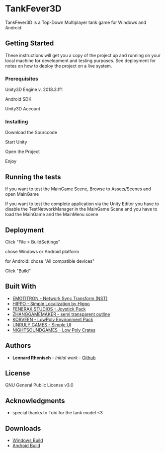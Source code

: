 # TankFever3D

TankFever3D is a Top-Down Multiplayer tank game for Windows and Android

## Getting Started

These instructions will get you a copy of the project up and running on your local machine for development and testing purposes. 
See deployment for notes on how to deploy the project on a live system.

### Prerequisites

Unity3D Engine v. 2018.3.1f1

Android SDK

Unity3D Account

### Installing

Download the Sourccode

Start Unity

Open the Project

Enjoy

## Running the tests

If you want to test the MainGame Scene, Browse to Assets/Scenes and open MainGame

If you want to test the complete application via the Unity Editor you have to disable the TestNetworkManager in the MainGame Scene and you have to load the MainGame and the MainMenu scene

## Deployment

Click "File > BuildSettings"

chose Windows or Android platform

for Android: chose "All compatible devices"

Click "Build"

## Built With

* [EMOTITRON - Network Sync Transform (NST)](https://assetstore.unity.com/packages/tools/network/network-sync-transform-nst-98453)
* [HIPPO - Simple Localization by Hippo](https://assetstore.unity.com/packages/tools/gui/simple-localization-by-hippo-120113)
* [FENERAX STUDIOS - Joystick Pack](https://assetstore.unity.com/packages/tools/input-management/joystick-pack-107631)
* [ZHANGGAMEMAKER - semi transparent outline](https://assetstore.unity.com/packages/vfx/shaders/semi-transparent-outline-86481)
* [KORVEEN - LowPoly Environment Pack](https://assetstore.unity.com/packages/3d/environments/landscapes/lowpoly-environment-pack-99479)
* [UNRULY GAMES - Simple UI](https://assetstore.unity.com/packages/2d/gui/icons/simple-ui-103969)
* [NIGHTSOUNDGAMES - Low Poly Crates](https://assetstore.unity.com/packages/3d/props/low-poly-crates-80037)

## Authors

* **Lennard Rhenisch** - *Initial work* - [Github](https://github.com/lenix2)

## License
GNU General Public License v3.0

## Acknowledgments

* special thanks to Tobi for the tank model <3

## Downloads

* [Windows Build](https://github.com/lenix2/tankfever3D/releases/download/1.0/Tankfever3D_Win.zip)
* [Android Build](https://github.com/lenix2/tankfever3D/releases/download/1.0/TankFever3D.apk)
